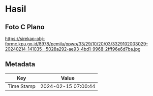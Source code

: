 # Hasil

## Foto C Plano

https://sirekap-obj-formc.kpu.go.id/8978/pemilu/ppwp/33/29/10/20/03/3329102003029-20240214-141035--5028a292-ae93-4bd1-9968-2fff96e6d7ba.jpg


## Metadata

| Key        | Value               |
| ---------- | ------------------- |
| Time Stamp | 2024-02-15 07:00:44 |



